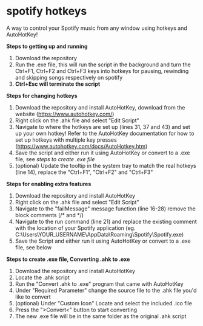 # spotify hotkeys
A way to control your Spotify music from any window using hotkeys and AutoHotKey!

__Steps to getting up and running__
1) Download the repository
2) Run the .exe file, this will run the script in the background and turn the Ctrl+F1, Ctrl+F2 and Ctrl+F3 keys into hotkeys for pausing, rewinding and skipping songs respectively on spotify
3) __Ctrl+Esc will terminate the script__

__Steps for changing hotkeys__
1) Download the repository and install AutoHotKey, download from the website (https://www.autohotkey.com/)
2) Right click on the .ahk file and select "Edit Script"
3) Navigate to where the hotkeys are set up (lines 31, 37 and 43) and set up your own hotkey! Refer to the AutoHotKey documentation for how to set up hotkeys with multiple key presses (https://www.autohotkey.com/docs/AutoHotkey.htm)
4) Save the script and either run it using AutoHotKey or convert to a .exe file, see _steps to create .exe file_
5) (optional) Update the tooltip in the system tray to match the real hotkeys (line 14), replace the "Ctrl+F1", "Ctrl+F2" and "Ctrl+F3"

__Steps for enabling extra features__
1) Download the repository and install AutoHotKey
2) Right click on the .ahk file and select "Edit Script"
3) Navigate to the "failMessage" message function (line 16-28) remove the block comments (/* and */)
4) Navigate to the run command (line 21) and replace the existing comment with the location of your Spotify application (eg. C:\Users\YOUR_USERNAME\AppData\Roaming\Spotify\Spotify.exe)
5) Save the Script and either run it using AutoHotKey or convert to a .exe file, see below

__Steps to create .exe file, Converting .ahk to .exe__
1) Download the repository and install AutoHotKey
2) Locate the .ahk script
3) Run the "Convert .ahk to .exe" program that came with AutoHotKey
4) Under "Required Parameter" change the source file to the .ahk file you'd like to convert
5) (optional) Under  "Custom Icon" Locate and select the included .ico file
6) Press the ">Convert<" button to start converting
7) The new .exe file will be in the same folder as the original .ahk script
